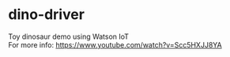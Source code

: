 # dino-driver
Toy dinosaur demo using Watson IoT  
For more info: https://www.youtube.com/watch?v=Scc5HXJJ8YA
